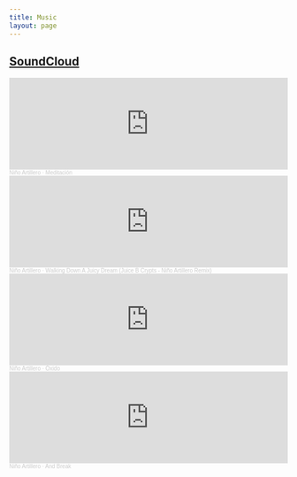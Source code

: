 ```yaml
---
title: Music
layout: page
---
```

## [SoundCloud](https://soundcloud.com/ninioartillero)

<iframe width="100%" height="166" scrolling="no" frameborder="no" allow="autoplay" src="https://w.soundcloud.com/player/?url=https%3A//api.soundcloud.com/tracks/485639793&color=%2374d494&auto_play=false&hide_related=false&show_comments=true&show_user=true&show_reposts=false&show_teaser=true"></iframe><div style="font-size: 10px; color: #cccccc;line-break: anywhere;word-break: normal;overflow: hidden;white-space: nowrap;text-overflow: ellipsis; font-family: Interstate,Lucida Grande,Lucida Sans Unicode,Lucida Sans,Garuda,Verdana,Tahoma,sans-serif;font-weight: 100;"><a href="https://soundcloud.com/ninioartillero" title="Niño Artillero" target="_blank" style="color: #cccccc; text-decoration: none;">Niño Artillero</a> · <a href="https://soundcloud.com/ninioartillero/meditacion" title="Meditación" target="_blank" style="color: #cccccc; text-decoration: none;">Meditación</a></div>

<iframe width="100%" height="166" scrolling="no" frameborder="no" allow="autoplay" src="https://w.soundcloud.com/player/?url=https%3A//api.soundcloud.com/tracks/900618214&color=%2374d494&auto_play=false&hide_related=false&show_comments=true&show_user=true&show_reposts=false&show_teaser=true"></iframe><div style="font-size: 10px; color: #cccccc;line-break: anywhere;word-break: normal;overflow: hidden;white-space: nowrap;text-overflow: ellipsis; font-family: Interstate,Lucida Grande,Lucida Sans Unicode,Lucida Sans,Garuda,Verdana,Tahoma,sans-serif;font-weight: 100;"><a href="https://soundcloud.com/ninioartillero" title="Niño Artillero" target="_blank" style="color: #cccccc; text-decoration: none;">Niño Artillero</a> · <a href="https://soundcloud.com/ninioartillero/walking-down-a-juicy-dream-juice-b-crypts-nino-artillero-remix" title="Walking Down A Juicy Dream (Juice B Crypts - Niño Artillero Remix)" target="_blank" style="color: #cccccc; text-decoration: none;">Walking Down A Juicy Dream (Juice B Crypts - Niño Artillero Remix)</a></div>

<iframe width="100%" height="166" scrolling="no" frameborder="no" allow="autoplay" src="https://w.soundcloud.com/player/?url=https%3A//api.soundcloud.com/tracks/785504752&color=%2374d494&auto_play=false&hide_related=false&show_comments=true&show_user=true&show_reposts=false&show_teaser=true"></iframe><div style="font-size: 10px; color: #cccccc;line-break: anywhere;word-break: normal;overflow: hidden;white-space: nowrap;text-overflow: ellipsis; font-family: Interstate,Lucida Grande,Lucida Sans Unicode,Lucida Sans,Garuda,Verdana,Tahoma,sans-serif;font-weight: 100;"><a href="https://soundcloud.com/ninioartillero" title="Niño Artillero" target="_blank" style="color: #cccccc; text-decoration: none;">Niño Artillero</a> · <a href="https://soundcloud.com/ninioartillero/oxido" title="Óxido" target="_blank" style="color: #cccccc; text-decoration: none;">Óxido</a></div>

<iframe width="100%" height="166" scrolling="no" frameborder="no" allow="autoplay" src="https://w.soundcloud.com/player/?url=https%3A//api.soundcloud.com/tracks/916658249&color=%2374d494&auto_play=false&hide_related=false&show_comments=true&show_user=true&show_reposts=false&show_teaser=true"></iframe><div style="font-size: 10px; color: #cccccc;line-break: anywhere;word-break: normal;overflow: hidden;white-space: nowrap;text-overflow: ellipsis; font-family: Interstate,Lucida Grande,Lucida Sans Unicode,Lucida Sans,Garuda,Verdana,Tahoma,sans-serif;font-weight: 100;"><a href="https://soundcloud.com/ninioartillero" title="Niño Artillero" target="_blank" style="color: #cccccc; text-decoration: none;">Niño Artillero</a> · <a href="https://soundcloud.com/ninioartillero/nino-artillero-and-break-pharaoh-ultimate-beat-contest" title="And Break" target="_blank" style="color: #cccccc; text-decoration: none;">And Break</a></div>
